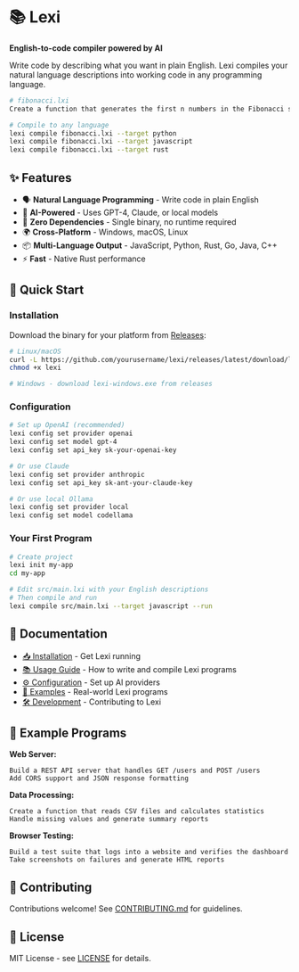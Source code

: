 # 📚 Lexi

**English-to-code compiler powered by AI**

Write code by describing what you want in plain English. Lexi compiles your natural language descriptions into working code in any programming language.

```bash
# fibonacci.lxi
Create a function that generates the first n numbers in the Fibonacci sequence

# Compile to any language
lexi compile fibonacci.lxi --target python
lexi compile fibonacci.lxi --target javascript  
lexi compile fibonacci.lxi --target rust
```

## ✨ Features

- 🗣️ **Natural Language Programming** - Write code in plain English
- 🤖 **AI-Powered** - Uses GPT-4, Claude, or local models
- 🚀 **Zero Dependencies** - Single binary, no runtime required
- 🌍 **Cross-Platform** - Windows, macOS, Linux
- 📦 **Multi-Language Output** - JavaScript, Python, Rust, Go, Java, C++
- ⚡ **Fast** - Native Rust performance

## 🚀 Quick Start

### Installation

Download the binary for your platform from [Releases](https://github.com/yourusername/lexi/releases):

```bash
# Linux/macOS
curl -L https://github.com/yourusername/lexi/releases/latest/download/lexi-linux -o lexi
chmod +x lexi

# Windows - download lexi-windows.exe from releases
```

### Configuration

```bash
# Set up OpenAI (recommended)
lexi config set provider openai
lexi config set model gpt-4
lexi config set api_key sk-your-openai-key

# Or use Claude
lexi config set provider anthropic
lexi config set api_key sk-ant-your-claude-key

# Or use local Ollama
lexi config set provider local
lexi config set model codellama
```

### Your First Program

```bash
# Create project
lexi init my-app
cd my-app

# Edit src/main.lxi with your English descriptions
# Then compile and run
lexi compile src/main.lxi --target javascript --run
```

## 📖 Documentation

- [📥 Installation](docs/installation.md) - Get Lexi running
- [📚 Usage Guide](docs/usage.md) - How to write and compile Lexi programs  
- [⚙️ Configuration](docs/configuration.md) - Set up AI providers
- [🎯 Examples](docs/examples.md) - Real-world Lexi programs
- [🛠️ Development](docs/development.md) - Contributing to Lexi

## 🎯 Example Programs

**Web Server:**
```
Build a REST API server that handles GET /users and POST /users
Add CORS support and JSON response formatting
```

**Data Processing:**
```
Create a function that reads CSV files and calculates statistics
Handle missing values and generate summary reports
```

**Browser Testing:**
```
Build a test suite that logs into a website and verifies the dashboard
Take screenshots on failures and generate HTML reports
```

## 🤝 Contributing

Contributions welcome! See [CONTRIBUTING.md](CONTRIBUTING.md) for guidelines.

## 📄 License

MIT License - see [LICENSE](LICENSE) for details.
